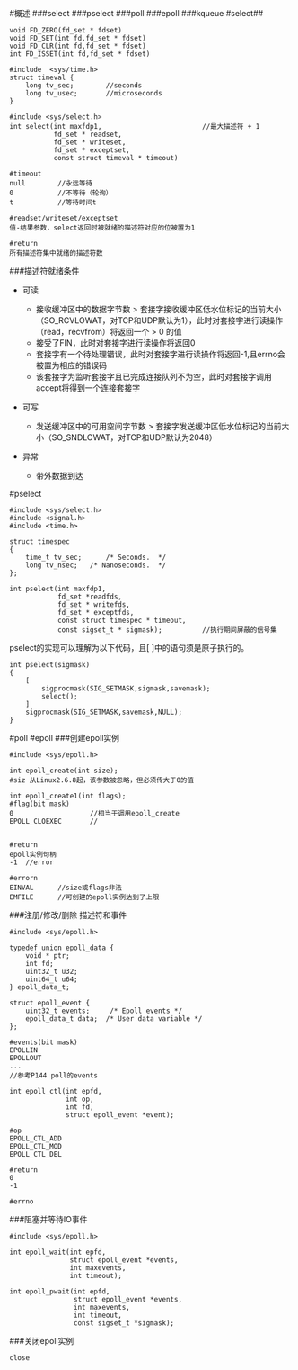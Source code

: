 #概述
###select
###pselect
###poll
###epoll
###kqueue
#select##

```
void FD_ZERO(fd_set * fdset)
void FD_SET(int fd,fd_set * fdset)
void FD_CLR(int fd,fd_set * fdset)
int FD_ISSET(int fd,fd_set * fdset)
```

```
#include  <sys/time.h>
struct timeval {
	long tv_sec;		//seconds
	long tv_usec;		//microseconds
}

#include <sys/select.h>
int select(int maxfdp1,							//最大描述符 + 1
		   fd_set * readset,
		   fd_set * writeset,
		   fd_set * exceptset,
		   const struct timeval * timeout)

#timeout
null		//永远等待
0			//不等待（轮询）
t			//等待时间t

#readset/writeset/exceptset
值-结果参数，select返回时被就绪的描述符对应的位被置为1

#return
所有描述符集中就绪的描述符数
```
###描述符就绪条件
- 可读
	- 接收缓冲区中的数据字节数 > 套接字接收缓冲区低水位标记的当前大小（SO_RCVLOWAT，对TCP和UDP默认为1），此时对套接字进行读操作（read，recvfrom）将返回一个 > 0 的值
	- 接受了FIN，此时对套接字进行读操作将返回0
	- 套接字有一个待处理错误，此时对套接字进行读操作将返回-1,且errno会被置为相应的错误码
	- 该套接字为监听套接字且已完成连接队列不为空，此时对套接字调用accept将得到一个连接套接字
- 可写
	- 发送缓冲区中的可用空间字节数 > 套接字发送缓冲区低水位标记的当前大小（SO_SNDLOWAT，对TCP和UDP默认为2048）
	
- 异常
	+ 带外数据到达
	
#pselect

```
#include <sys/select.h>
#include <signal.h>
#include <time.h>

struct timespec
{
    time_t tv_sec;		/* Seconds.  */
    long tv_nsec;	/* Nanoseconds.  */
};

int pselect(int maxfdp1, 
			fd_set *readfds,
		    fd_set * writefds,
		    fd_set * exceptfds,
		    const struct timespec * timeout,
		    const sigset_t * sigmask);			//执行期间屏蔽的信号集
```
pselect的实现可以理解为以下代码，且[ ]中的语句须是原子执行的。

```
int pselect(sigmask)
{
	[
		sigprocmask(SIG_SETMASK,sigmask,savemask);
		select();
	]
	sigprocmask(SIG_SETMASK,savemask,NULL);
}
```
#poll
#epoll
###创建epoll实例
```
#include <sys/epoll.h>

int epoll_create(int size);
#siz 从Linux2.6.8起，该参数被忽略，但必须传大于0的值

int epoll_create1(int flags);
#flag(bit mask)
0 					//相当于调用epoll_create
EPOLL_CLOEXEC		//


#return
epoll实例句柄
-1	//error

#errorn
EINVAL		//size或flags非法
EMFILE		//可创建的epoll实例达到了上限
```
###注册/修改/删除 描述符和事件
```
#include <sys/epoll.h>

typedef union epoll_data {
	void * ptr;
	int fd;
	uint32_t u32;
	uint64_t u64;
} epoll_data_t;

struct epoll_event {
	uint32_t events;	 /* Epoll events */
	epoll_data_t data;	/* User data variable */
};

#events(bit mask)
EPOLLIN
EPOLLOUT
...
//参考P144 poll的events

int epoll_ctl(int epfd, 
			  int op, 
			  int fd, 
			  struct epoll_event *event);

#op			  
EPOLL_CTL_ADD
EPOLL_CTL_MOD
EPOLL_CTL_DEL

#return
0
-1

#errno
```
###阻塞并等待IO事件
```
#include <sys/epoll.h>

int epoll_wait(int epfd, 
			   struct epoll_event *events,
			   int maxevents,
			   int timeout);
			   
int epoll_pwait(int epfd, 
				struct epoll_event *events,
				int maxevents,
				int timeout,
				const sigset_t *sigmask);
```
###关闭epoll实例
```
close
```


